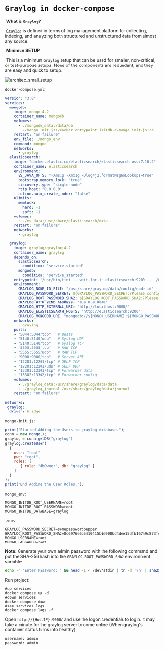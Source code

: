 # `Graylog in docker-compose`



​	**What is `Graylog`?**

​		[`Graylog`](https://www.graylog.org/about) is defined in terms of log management platform for collecting, indexing, and analyzing both structured 		 and unstructured data from almost any source.

​	 **Minimun SETUP**

​		This is a minimum `Graylog` setup that can be used for smaller, non-critical, or test-purpose setups. None of the    		components are redundant, and they are easy and quick to setup.

![architec_small_setup](https://user-images.githubusercontent.com/108535307/183264301-d11fe1ea-4d17-4f35-be24-3bf04708ed9e.png)

`docker-compose.yml`:

```yaml
version: "3.8"
services:
  mongodb:
    image: mongo:4.2
    container_name: mongodb
    volumes:
      - ./mongodb_data:/data/db
      - ./mongo-init.js:/docker-entrypoint-initdb.d/mongo-init.js:ro
    restart: "on-failure"
    env_file: ./mongo_env
    command: mongod
    networks: 
      - graylog
  elasticsearch:
    image: "docker.elastic.co/elasticsearch/elasticsearch-oss:7.10.2"
    container_name: elasticsearch
    environment:
      ES_JAVA_OPTS: "-Xms1g -Xmx1g -Dlog4j2.formatMsgNoLookups=true"
      bootstrap.memory_lock: "true"
      discovery.type: "single-node"
      http.host: "0.0.0.0"
      action.auto_create_index: "false"
    ulimits:
      memlock:
        hard: -1
        soft: -1
    volumes:
      - ./es_data:/usr/share/elasticsearch/data
    restart: "on-failure"
    networks: 
      - graylog

  graylog:
    image: graylog/graylog:4.2
    container_name: graylog
    depends_on:
      elasticsearch:
        condition: "service_started"
      mongodb:
        condition: "service_started"
    entrypoint: "/usr/bin/tini -- wait-for-it elasticsearch:9200 --  /docker-entrypoint.sh"
    environment:
      GRAYLOG_NODE_ID_FILE: "/usr/share/graylog/data/config/node-id"
      GRAYLOG_PASSWORD_SECRET: ${GRAYLOG_PASSWORD_SECRET:?Please configure GRAYLOG_PASSWORD_SECRET in the .env file}
      GRAYLOG_ROOT_PASSWORD_SHA2: ${GRAYLOG_ROOT_PASSWORD_SHA2:?Please configure GRAYLOG_ROOT_PASSWORD_SHA2 in the .env file}
      GRAYLOG_HTTP_BIND_ADDRESS: "0.0.0.0:9000"
      GRAYLOG_HTTP_EXTERNAL_URI: "http://localhost:9000/"
      GRAYLOG_ELASTICSEARCH_HOSTS: "http://elasticsearch:9200"
      GRAYLOG_MONGODB_URI: "mongodb://${MONGO_USERNAME}:${MONGO_PASSWORD}@mongodb:27017/graylog"
    networks: 
      - graylog
    ports:
    - "5044:5044/tcp"   # Beats
    - "5140:5140/udp"   # Syslog UDP
    - "5140:5140/tcp"   # Syslog TCP
    - "5555:5555/tcp"   # RAW TCP
    - "5555:5555/udp"   # RAW TCP
    - "9000:9000/tcp"   # Server API
    - "12201:12201/tcp" # GELF TCP
    - "12201:12201/udp" # GELF UDP
    - "13301:13301/tcp" # Forwarder data
    - "13302:13302/tcp" # Forwarder config
    volumes:
      - ./graylog_data:/usr/share/graylog/data/data
      - ./graylog_journal:/usr/share/graylog/data/journal
    restart: "on-failure"
    
networks:
 graylog: 
  driver: bridge
```



`mongo-init.js`:

```js
print("Started Adding the Users to graylog database.");
conn = new Mongo();
graylog = conn.getDB("graylog")
graylog.createUser(
  {
    user: "root",
    pwd: "root",
    roles: [
       { role: "dbOwner", db: "graylog" }
    ]
  }
);
print("End Adding the User Roles.");
```

`mongo_env`:

```shell
MONGO_INITDB_ROOT_USERNAME=root
MONGO_INITDB_ROOT_PASSWORD=root
MONGO_INITDB_DATABASE=graylog
```

`.env`:

```shell
GRAYLOG_PASSWORD_SECRET=somepasswordpepper
GRAYLOG_ROOT_PASSWORD_SHA2=8c6976e5b5410415bde908bd4dee15dfb167a9c873fc4bb8a81f6f2ab448a918
MONGO_USERNAME=root
MONGO_PASSWORD=root
```

**Note:** Generate your own admin password with the following command and put the SHA-256 hash into the `GRAYLOG_ROOT_PASSWORD_SHA2` environment variable:

```bash
echo -n "Enter Password: " && head -1 < /dev/stdin | tr -d '\n' | sha256sum | cut -d " " -f1
```

Run project:

```shell
#up services
docker compose up -d
#down services
docker compose down
#see services logs
docker compose logs -f
```



Open `http://{HostIP}:9000/` and use the logon credentials to login. It may take a minute for the graylog server to come online (When graylog's container status turns into healthy)

```
username: admin
password: admin
```
